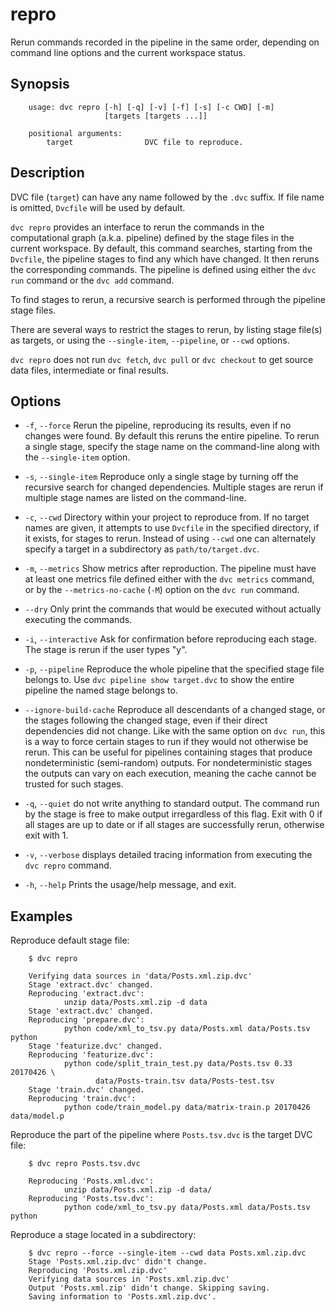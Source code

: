 # repro

Rerun commands recorded in the pipeline in the same order, 
depending on command line options and the current workspace status.

## Synopsis

```usage
    usage: dvc repro [-h] [-q] [-v] [-f] [-s] [-c CWD] [-m]
                     [targets [targets ...]]

    positional arguments:
        target                DVC file to reproduce.

```


## Description

DVC file (`target`) can have any name followed by the `.dvc` suffix. If file
name is omitted, `Dvcfile` will be used by default.

`dvc repro` provides an interface to rerun the commands in the 
computational graph (a.k.a. pipeline) defined by the stage files 
in the current workspace.  By default, this command searches, 
starting from the `Dvcfile`, the pipeline stages to find any
which have changed.  It then reruns the corresponding commands.  The
pipeline is defined using either the `dvc run` command 
or the `dvc add` command.

To find stages to rerun, a recursive search is performed through
the pipeline stage files.

There are several ways to restrict the stages to rerun, by listing
stage file(s) as targets, or using the `--single-item`, `--pipeline`,
or `--cwd` options.

`dvc repro` does not run `dvc fetch`, `dvc pull` or `dvc checkout` to get source
data files, intermediate or final results.

## Options

* `-f`, `--force`  Rerun the pipeline, reproducing its results, even
 if no changes were found.  By default this reruns the entire pipeline.
 To rerun a single stage, specify the stage name on the command-line
 along with the `--single-item` option.

* `-s`, `--single-item`  Reproduce only a single stage by 
 turning off the recursive search for changed dependencies.
 Multiple stages are rerun if multiple stage names are listed on the command-line.

* `-c`, `--cwd`  Directory within your project to reproduce from.  If no 
 target names are given, it attempts to use `Dvcfile` in the 
 specified directory, if it exists, for stages to rerun.
 Instead of using `--cwd` one can alternately specify a target in
 a subdirectory as `path/to/target.dvc`.

* `-m`, `--metrics`  Show metrics after reproduction.  The pipeline must
 have at least one metrics file defined either with the `dvc metrics` command,
 or by the `--metrics-no-cache` (`-M`) option on the `dvc run` command.

* `--dry`  Only print the commands that would be executed without
 actually executing the commands.

* `-i`, `--interactive`  Ask for confirmation before reproducing each stage.
 The stage is rerun if the user types "y".

* `-p`, `--pipeline`  Reproduce the whole pipeline that the specified stage
 file belongs to.  Use `dvc pipeline show target.dvc` to show the entire
 pipeline the named stage belongs to.

* `--ignore-build-cache`  Reproduce all descendants of a changed stage, or 
 the stages following the changed stage, even if their direct dependencies
 did not change.  Like with the same option on `dvc run`, this is a way to
 force certain stages to run if they would not otherwise be rerun.  This
 can be useful for pipelines containing stages that produce nondeterministic
 (semi-random) outputs.  For nondeterministic stages the outputs can vary on each
 execution, meaning the cache cannot be trusted for such stages.

* `-q`, `--quiet` do not write anything to standard output.  The command
  run by the stage is free to make output irregardless of this flag.
  Exit with 0 if all stages are up to date or if all stages
  are successfully rerun, otherwise exit with 1. 

* `-v`, `--verbose` displays detailed tracing information from executing the
  `dvc repro` command.

* `-h`, `--help` Prints the usage/help message, and exit.

## Examples

Reproduce default stage file:

```dvc
    $ dvc repro

    Verifying data sources in 'data/Posts.xml.zip.dvc'
    Stage 'extract.dvc' changed.
    Reproducing 'extract.dvc':
            unzip data/Posts.xml.zip -d data
    Stage 'extract.dvc' changed.
    Reproducing 'prepare.dvc':
            python code/xml_to_tsv.py data/Posts.xml data/Posts.tsv python
    Stage 'featurize.dvc' changed.
    Reproducing 'featurize.dvc':
            python code/split_train_test.py data/Posts.tsv 0.33 20170426 \
                   data/Posts-train.tsv data/Posts-test.tsv
    Stage 'train.dvc' changed.
    Reproducing 'train.dvc':
            python code/train_model.py data/matrix-train.p 20170426 data/model.p
```

Reproduce the part of the pipeline where `Posts.tsv.dvc` is the target DVC file:

```dvc
    $ dvc repro Posts.tsv.dvc

    Reproducing 'Posts.xml.dvc':
            unzip data/Posts.xml.zip -d data/
    Reproducing 'Posts.tsv.dvc':
            python code/xml_to_tsv.py data/Posts.xml data/Posts.tsv python
```

Reproduce a stage located in a subdirectory:

```dvc
    $ dvc repro --force --single-item --cwd data Posts.xml.zip.dvc 
    Stage 'Posts.xml.zip.dvc' didn't change.
    Reproducing 'Posts.xml.zip.dvc'
    Verifying data sources in 'Posts.xml.zip.dvc'
    Output 'Posts.xml.zip' didn't change. Skipping saving.
    Saving information to 'Posts.xml.zip.dvc'.
```

